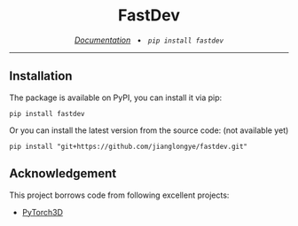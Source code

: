 <h1 align="center">FastDev</h1>

<p align="center">
    <em><a href="https://fastdev.jianglongye.com">Documentation</a></em>
    &nbsp;&nbsp;&bull;&nbsp;&nbsp;
    <em><code>pip install fastdev</code></em>
</p>

---

## Installation

The package is available on PyPI, you can install it via pip:

```shell
pip install fastdev
```

Or you can install the latest version from the source code: (not available yet)

```shell
pip install "git+https://github.com/jianglongye/fastdev.git"
```

## Acknowledgement

This project borrows code from following excellent projects:

- [PyTorch3D](https://github.com/facebookresearch/pytorch3d)
